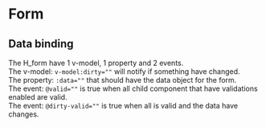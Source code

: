 # Form

## Data binding

The H_form have 1 v-model, 1 property and 2 events.<br>
The v-model: `v-model:dirty=""` will notify if something have changed.<br>
The property: `:data=""` that should have the data object for the form.<br>
The event: `@valid=""` is true when all child component that have validations enabled are valid.<br>
The event: `@dirty-valid=""` is true when all is valid and the data have changes.<br>

<hhl-live-editor title="" htmlCode=' 
    <template>
    <H_form :data="data" v-model:dirty="isDirty" @valid="isValid = $event"  @dirty-valid="isDirtyAndValid = $event" >
      <H_input label="Navn" v-model="data.navn" :validator="[validator.required]"></H_input>
      <H_input label="City" v-model="data.city" :validator="[validator.required]" class="mt-4"></H_input>
      <H_checkbox label="Valid" v-model="isValid"></H_checkbox>
      <H_checkbox label="Dirty" v-model="isDirty" ></H_checkbox>
      <H_checkbox label="DirtyAndValid" v-model="isDirtyAndValid" ></H_checkbox>
      <H_range v-model="data.duration" :min="0" :max="100" ></H_range>
      <H_btn class="self-start" type="submit">SAVE</H_btn>
    </H_form>
    </template>
    <script>
        // import { validator } from "lib/utils/validator";
        const {validator} = fakeImport;
        const isValid = ref(true);
        const isDirty = ref(false);
        const isDirtyAndValid = ref(false);
        const data = reactive({
        navn: "",
        city: "",
        duration: 10
        });
        return {isValid, isDirty, isDirtyAndValid, data, validator}
    </script>
'>
</hhl-live-editor>

<br>

<br>

<br>


